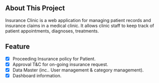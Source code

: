 ## About This Project

Insurance Clinic is a web application for managing patient records and insurance claims in a medical clinic. It allows clinic staff to keep track of patient appointments, diagnoses, treatments.

## Feature

- [x] Proceeding Insurance policy for Patient.
- [x] Approval T&C for on-going insurance request.
- [x] Data Master (inc.. User management & category management).
- [x] Dashboard information.
